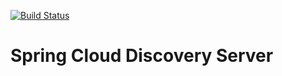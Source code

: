 [![Build Status](https://github.com/mpalourdio/DiscoveryServer/workflows/CI/badge.svg?branch=master)](https://github.com/mpalourdio/DiscoveryServer/actions)

Spring Cloud Discovery Server
=============================
